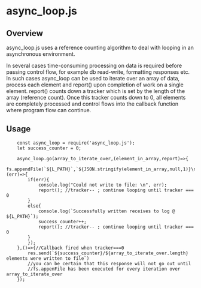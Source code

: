 # async_loop.js

## Overview

async_loop.js uses a reference counting algorithm to deal with looping in an asynchronous environment.

In several cases time-consuming processing on data is required before passing control flow, for example db read-write, formatting responses etc. In such cases async_loop can be used to iterate over an array of data, process each element and report() upon completion of work on a single element. report() counts down a tracker which is set by the length of the array (reference count). Once this tracker counts down to 0,  all elements are completely processed and control flows into the callback function where program flow can continue.

## Usage

```
    const async_loop = require('async_loop.js');
    let success_counter = 0;

    async_loop.go(array_to_iterate_over,(element_in_array,report)=>{
        fs.appendFile(`${L_PATH}`,`${JSON.stringify(element_in_array,null,1)}\n${log_separator}\n`, (err)=>{
        if(err){
            console.log("Could not write to file: \n", err);
            report(); //tracker-- ; continue looping until tracker === 0
        }
        else{
            console.log(`Successfully written receives to log @ ${L_PATH}`);
            success_counter++;
            report(); //tracker-- ; continue looping until tracker === 0
        }
        });
    },()=>{//Callback fired when tracker===0
        res.send(`${success_counter}/${array_to_iterate_over.length} elements were written to file`)
        //you can be certain that this response will not go out until
        //fs.appenFile has been executed for every iteration over array_to_iterate_over
    });
```